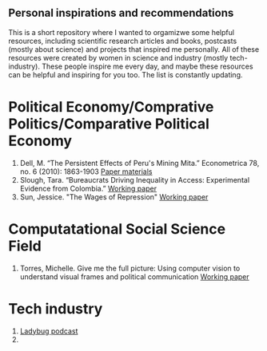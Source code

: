 ## Personal inspirations and recommendations

This is a short repository where I wanted to orgamizwe some helpful resources, including scientific research articles and books, postcasts (mostly about science)
and projects that inspired me personally. All of these resources were created by women in science and industry (mostly tech-industry). These people inspire me every day, and maybe these resources can be helpful and inspiring for you too. The list is constantly updating. 


# Political Economy/Comprative Politics/Comparative Political Economy
1. Dell, M. “The Persistent Effects of Peru's Mining Mita.” Econometrica 78, no. 6 (2010): 1863-1903 [Paper materials](https://scholar.harvard.edu/dell/publications/persistent-effects-perus-mining-mita)
2. Slough, Tara. “Bureaucrats Driving Inequality in Access: Experimental Evidence from Colombia.” [Working paper](http://taraslough.com/assets/pdf/colombia_audit.pdf)
3. Sun, Jessice. "The Wages of Repression" [Working paper](https://www.jessicasarasun.com/uploads/1/2/2/2/122254029/sun_wages.pdf)


# Computatational Social Science Field

1. Torres, Michelle. Give me the full picture: Using computer vision to understand visual frames and political communication [Working paper](https://www.dropbox.com/s/o9hqecmhwnhcck2/MT_Polmeth_VisualFraming.pdf?dl=0)

# Tech industry 
1. [Ladybug podcast](https://www.ladybug.dev)
2. 


